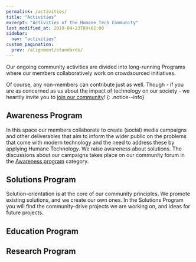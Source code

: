 ```yaml
---
permalink: /activities/
title: "Activities"
excerpt: "Activities of the Humane Tech Community"
last_modified_at: 2019-04-23T09+02:00
sidebar:
  nav: "activities"
custom_pagination:
  prev: /alignment/standards/
---
```


Our ongoing community activities are divided into long-running Programs where our members collaboratively work on crowdsourced initiatives.

Of course, any non-members can contribute just as well. Though - if you are as concerned as us about the impact of technology on our society - we heartily invite you to [join our community](/join/)!
{: .notice--info}

## Awareness Program

In this space our members collaborate to create (social) media campaigns and other deliverables that aim to inform the wider public on the problems that come with modern technology and the need to address these by applying Humane Technology. We raise awareness about solutions. The discussions about our campaigns takes place on our community forum in the [Awareness program]() category.

## Solutions Program

Solution-orientation is at the core of our community principles. We promote existing solutions, and we create our own ones. In the Solutions Program you will find the community-drive projects we are working on, and ideas for future projects.

## Education Program


## Research Program

